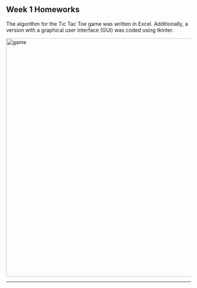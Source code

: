 ## Week 1 Homeworks

The algorithm for the Tic Tac Toe game was written in Excel. Additionally, a version with a graphical user interface (GUI) was coded using tkinter.

<img src="https://github.com/enesmanan/akbank-patika-bootcamp/assets/88631980/e567dceb-767a-4ec5-9a62-3de3cddb4d42" alt="game" width="650"/>

-----

